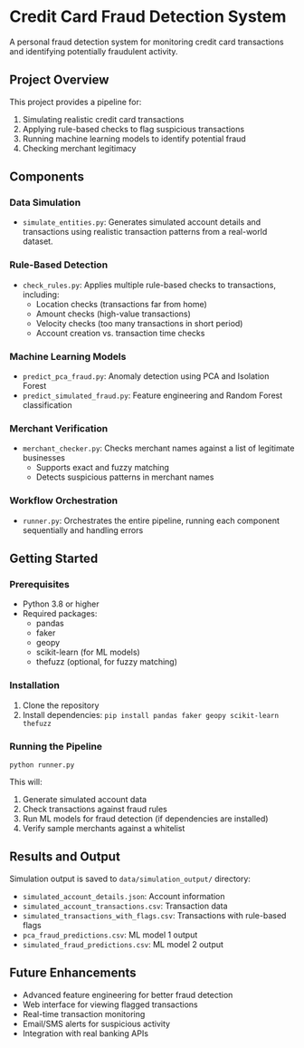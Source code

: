 # Credit Card Fraud Detection System

A personal fraud detection system for monitoring credit card transactions and identifying potentially fraudulent activity.

## Project Overview

This project provides a pipeline for:

1. Simulating realistic credit card transactions
2. Applying rule-based checks to flag suspicious transactions
3. Running machine learning models to identify potential fraud
4. Checking merchant legitimacy

## Components

### Data Simulation

- `simulate_entities.py`: Generates simulated account details and transactions using realistic transaction patterns from a real-world dataset.

### Rule-Based Detection

- `check_rules.py`: Applies multiple rule-based checks to transactions, including:
  - Location checks (transactions far from home)
  - Amount checks (high-value transactions)
  - Velocity checks (too many transactions in short period)
  - Account creation vs. transaction time checks

### Machine Learning Models

- `predict_pca_fraud.py`: Anomaly detection using PCA and Isolation Forest
- `predict_simulated_fraud.py`: Feature engineering and Random Forest classification

### Merchant Verification

- `merchant_checker.py`: Checks merchant names against a list of legitimate businesses
  - Supports exact and fuzzy matching
  - Detects suspicious patterns in merchant names

### Workflow Orchestration

- `runner.py`: Orchestrates the entire pipeline, running each component sequentially and handling errors

## Getting Started

### Prerequisites

- Python 3.8 or higher
- Required packages:
  - pandas
  - faker
  - geopy
  - scikit-learn (for ML models)
  - thefuzz (optional, for fuzzy matching)

### Installation

1. Clone the repository
2. Install dependencies: `pip install pandas faker geopy scikit-learn thefuzz`

### Running the Pipeline

```
python runner.py
```

This will:
1. Generate simulated account data
2. Check transactions against fraud rules
3. Run ML models for fraud detection (if dependencies are installed)
4. Verify sample merchants against a whitelist

## Results and Output

Simulation output is saved to `data/simulation_output/` directory:
- `simulated_account_details.json`: Account information
- `simulated_account_transactions.csv`: Transaction data
- `simulated_transactions_with_flags.csv`: Transactions with rule-based flags
- `pca_fraud_predictions.csv`: ML model 1 output
- `simulated_fraud_predictions.csv`: ML model 2 output

## Future Enhancements

- Advanced feature engineering for better fraud detection
- Web interface for viewing flagged transactions
- Real-time transaction monitoring
- Email/SMS alerts for suspicious activity
- Integration with real banking APIs
